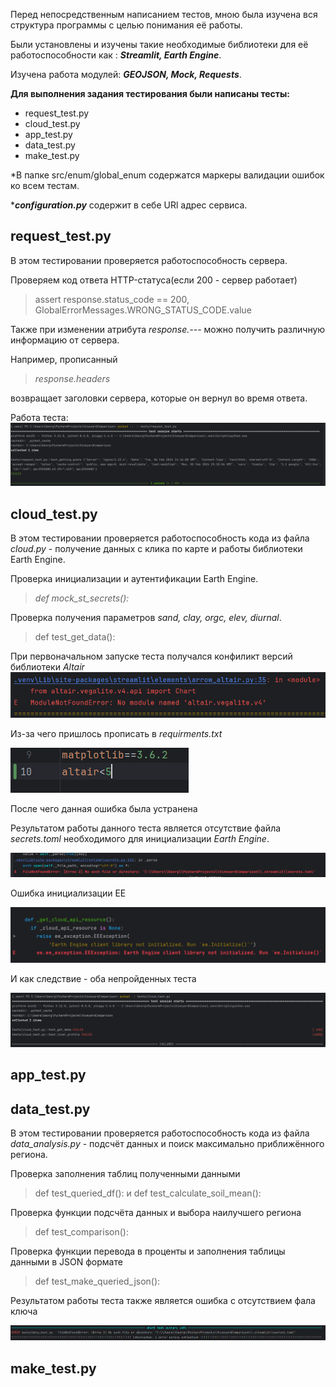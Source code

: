 Перед непосредственным написанием тестов, мною была изучена вся структура программы с целью понимания её работы. 

Были установлены и изучены такие необходимые библиотеки для её работоспособности как : **_Streamlit, Earth Engine_**.

Изучена работа модулей: **_GEOJSON, Mock, Requests_**.


**Для выполнения задания тестирования были написаны тесты:**
* request_test.py
* cloud_test.py
* app_test.py
* data_test.py
* make_test.py

*В папке src/enum/global_enum содержатся маркеры валидации ошибок ко всем тестам.

***_configuration.py_** содержит в себе URl адрес сервиса.
## request_test.py
В этом тестировании проверяется работоспособность сервера.

Проверяем код ответа HTTP-статуса(если 200 - сервер работает)
>assert response.status_code == 200, GlobalErrorMessages.WRONG_STATUS_CODE.value

Также при изменении атрибута _response.---_ можно получить различную информацию от сервера. 

Например, прописанный 
>_response.headers_

возвращает заголовки сервера, которые он вернул во время ответа.

Работа теста:
![](pictures/тест1.png)
## cloud_test.py
В этом тестировании проверяется работоспособность кода из файла _cloud.py_ - получение данных с клика по карте и работы библиотеки Earth Engine.


Проверка инициализации и аутентификации  Earth Engine.
>_def mock_st_secrets():_


Проверка получения параметров _sand, clay, orgc, elev, diurnal_.
>def test_get_data():

При первоначальном запуске теста получался конфиликт версий библиотеки _Altair_
![](pictures/тест2_1.png)

Из-за чего пришлось прописать в _requirments.txt_

![](pictures/тест2_2.png)

После чего данная ошибка была устранена

Результатом работы данного теста является отсутствие файла _secrets.toml_ необходимого для инициализации _Earth Engine_.

![](pictures/тест2_3.png)

Ошибка инициализации EE

![](pictures/тест2_4.png)

И как следствие - оба непройденных теста

![](pictures/тест2_5.png)


## app_test.py


## data_test.py

В этом тестировании проверяется работоспособность кода из файла _data_analysis.py_ - подсчёт данных и поиск максимально приближённого региона.

Проверка заполнения таблиц полученными данными
>def test_queried_df(): и def test_calculate_soil_mean():

Проверка функции подсчёта данных и выбора наилучшего региона
>def test_comparison():

Проверка функции перевода в проценты и заполнения таблицы данными в JSON формате
>def test_make_queried_json():

Результатом работы теста также является ошибка с отсутствием фала ключа

![](pictures/тест3.png)

## make_test.py
